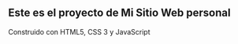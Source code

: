 Este es el proyecto de Mi Sitio Web personal
--------------------------------------------

Construido con HTML5, CSS 3 y JavaScript

